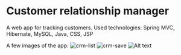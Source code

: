 # Customer relationship manager
A web app for tracking customers.
Used technologies: Spring MVC, Hibernate, MySQL, Java, CSS, JSP

A few images of the app:
![crm-list](D:/Downloads/crm-list.PNG)
![crm-save](D:/Downloads/crm-save.PNG)
![Alt text](D:/Downloads/crm-save.PNG?raw=true "Title")
